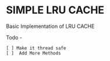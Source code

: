 # SIMPLE LRU CACHE

Basic Implementation of LRU CACHE

Todo -

    [ ] Make it thread safe
    [ ]  Add More Methods
